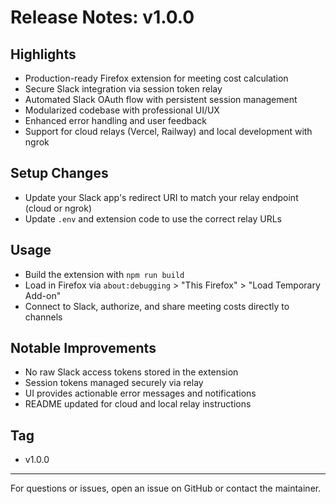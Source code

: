 # Release Notes: v1.0.0

## Highlights
- Production-ready Firefox extension for meeting cost calculation
- Secure Slack integration via session token relay
- Automated Slack OAuth flow with persistent session management
- Modularized codebase with professional UI/UX
- Enhanced error handling and user feedback
- Support for cloud relays (Vercel, Railway) and local development with ngrok

## Setup Changes
- Update your Slack app's redirect URI to match your relay endpoint (cloud or ngrok)
- Update `.env` and extension code to use the correct relay URLs

## Usage
- Build the extension with `npm run build`
- Load in Firefox via `about:debugging` > "This Firefox" > "Load Temporary Add-on"
- Connect to Slack, authorize, and share meeting costs directly to channels

## Notable Improvements
- No raw Slack access tokens stored in the extension
- Session tokens managed securely via relay
- UI provides actionable error messages and notifications
- README updated for cloud and local relay instructions

## Tag
- v1.0.0

---
For questions or issues, open an issue on GitHub or contact the maintainer.
